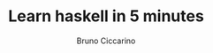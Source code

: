 ---
title: Learn haskell in 5 minutes
author: Bruno Ciccarino
tags: haskell, learning, functional-programming, fp, miranda 
---